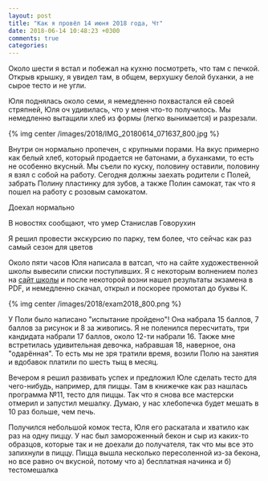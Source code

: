 ```yaml
---
layout: post
title: "Как я провёл 14 июня 2018 года, Чт"
date: 2018-06-14 10:48:23 +0300
comments: true
categories: 
---
```

Около шести я встал и побежал на кухню посмотреть, что там с печкой. Открыв крышку, я увидел там, в общем, верхушку белой буханки, а не сырое тесто и не угли.

Юля поднялась около семи, я немедленно похвастался ей своей стряпней, Юля оч удивилась, что у меня что-то получилось. Мы немедленно вытащили хлеб из формы (легко вынимается) и разрезали. 

{% img center /images/2018/IMG_20180614_071637_800.jpg %}

Внутри он нормально пропечен, с крупными порами. На вкус примерно как белый хлеб, который продается не батонами, а буханками, то есть не особенно вкусный. Мы съели по куску, половину оставили, половину я взял с собой на работу. Сегодня должны заехать родители с Полей, забрать Полину пластинку для зубов, а также Полин самокат, так что я пошел на работу с розовым самокатом.

Доехал нормально

В новостях сообщают, что умер Станислав Говорухин

Я решил провести экскурсию по парку, тем более, что сейчас как раз самый сезон для цветов


Около пяти часов Юля написала в ватсап, что на сайте художественной школы вывесили списки поступивших. Я с некоторым волнением полез на [сайт школы](http://4paint.ru/) и после некоторой возни нашел результаты экзамена в PDF, и немедленно скачал, открыл и поскорее промотал до буквы К.

{% img center /images/2018/exam2018_800.png %}

У Поли было написано "испытание пройдено"! Она набрала 15 баллов, 7 баллов за рисунок и 8 за живопись. Я не поленился пересчитать, три кандидата набрали 17 баллов, около 12-ти набрали 16. Также мне встретилась удивительная девочка, набравшая 18, наверное, она "одарённая". То есть мы не зря тратили время, возили Полю на занятия и вдобавок платили по шесть тыщ в месяц.

Вечером я решил развивать успех  и предложил Юле сделать тесто для чего-нибудь, например, для пиццы. Там в книжечке как раз нашлась программа №11, тесто для пиццы. Так что я снова все мастерски отмерил и запустил мешалку. Думаю, у нас хлебопечка будет мешать в 10 раз больше, чем печь. 

Получился небольшой комок теста, Юля его раскатала и хватило как раз на одну пиццу. У нас был замороженный бекон и сыр из каких-то образцов, которые так и не доехали до получателя, так что мы все это запихнули в пиццу. Пицца вышла несколько пересоленной из-за бекона, но все равно оч вкусной, потому что а) бесплатная начинка и б) тестомешалка 